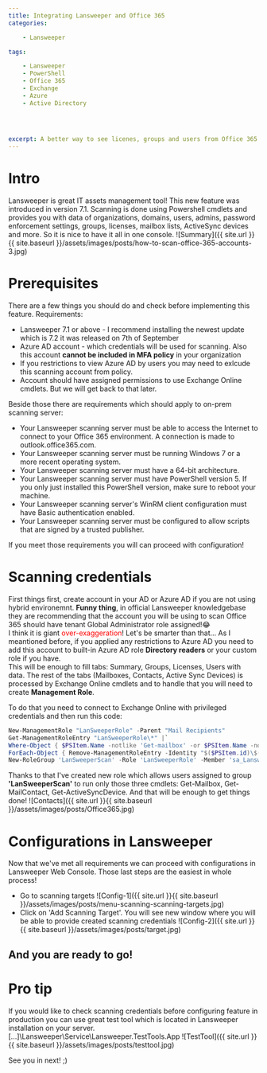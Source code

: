 ```yaml
---
title: Integrating Lansweeper and Office 365
categories:

    - Lansweeper   

tags:

    - Lansweeper
    - PowerShell
    - Office 365
    - Exchange
    - Azure
    - Active Directory

    
    

excerpt: A better way to see licenes, groups and users from Office 365
---
```

# Intro

Lansweeper is great IT assets management tool! This new feature was introduced in version 7.1. Scanning is done using Powershell cmdlets and provides you with data of organizations, domains, users, admins, password enforcement settings, groups, licenses, mailbox lists, ActiveSync devices and more. So it is nice to have it all in one console.
![Summary]({{ site.url }}{{ site.baseurl }}/assets/images/posts/how-to-scan-office-365-accounts-3.jpg)
# Prerequisites

There are a few things you should do and check before implementing this feature. Requirements:

* Lansweeper 7.1 or above - I recommend installing the newest update which is 7.2 it was released on 7th of September
* Azure AD account -  which credentials will be used for scanning. Also this account **cannot be included in MFA policy** in your organization
* If you restrictions to view Azure AD by users you may need to exlcude this scanning account from policy.
* Account should have assigned permissions to use Exchange Online cmdlets. But we will get back to that later.

Beside those there are requirements which should apply to on-prem scanning server:

* Your Lansweeper scanning server must be able to access the Internet to connect to your Office 365 environment. A connection is made to outlook.office365.com.
* Your Lansweeper scanning server must be running Windows 7 or a more recent operating system.
* Your Lansweeper scanning server must have a 64-bit architecture.
* Your Lansweeper scanning server must have PowerShell version 5. If you only just installed this PowerShell version, make sure to reboot your machine.
* Your Lansweeper scanning server's WinRM client configuration must have Basic authentication enabled.
* Your Lansweeper scanning server must be configured to allow scripts that are signed by a trusted publisher.

If you meet those requirements you will can proceed with configuration!
# Scanning credentials

First things first, create account in your AD or Azure AD if you are not using hybrid environemnt. 
**Funny thing**, in official Lansweeper knowledgebase they are recommending that the account you will be using to scan Office 365 should have tenant Global Administrator role assigned!😂 <br>I think it is giant <span style="color:red">over-exaggeration</span>! 
Let's be smarter than that... As I meantioned before, if you applied any restrictions to Azure AD you need to add this account to built-in Azure AD role **Directory readers** or your custom role if you have.<br>
This will be enough to fill tabs: Summary, Groups, Licenses, Users with data. The rest of the tabs (Mailboxes, Contacts, Active Sync Devices) is processed by Exchange Online cmdlets and to handle that you will need to create **Management Role**.

To do that you need to connect to Exchange Online with privileged credentials and then run this code:
``` powershell
New-ManagementRole "LanSweeperRole" -Parent "Mail Recipients"
Get-ManagementRoleEntry "LanSweeperRole\*" |`
Where-Object { $PSItem.Name -notlike 'Get-mailbox' -or $PSItem.Name -notlike 'Get-mailContact' -or $PSItem.Name -notlike 'Get-ActiveSyncDevice' } |`
ForEach-Object { Remove-ManagementRoleEntry -Identity "$($PSItem.id)\$($PSItem.name)" -Confirm:$false }
New-RoleGroup 'LanSweeperScan' -Role 'LanSweeperRole' -Member 'sa_Lansweeper_O365'
```
Thanks to that I've created new role which allows users assigned to group **'LanSweeperScan'** to run only those three cmdlets: Get-Mailbox, Get-MailContact, Get-ActiveSyncDevice. And that will be enough to get things done!
![Contacts]({{ site.url }}{{ site.baseurl }}/assets/images/posts/Office365.jpg)

# Configurations in Lansweeper
Now that we've met all requirements we can proceed with configurations in Lansweeper Web Console. Those last steps are the easiest in whole process!
- Go to scanning targets
![Config-1]({{ site.url }}{{ site.baseurl }}/assets/images/posts/menu-scanning-scanning-targets.jpg)
- Click on 'Add Scanning Target'. You will see new window where you will be able to provide created scanning credentials
![Config-2]({{ site.url }}{{ site.baseurl }}/assets/images/posts/target.jpg)

## And you are ready to go!

# Pro tip
If you would like to check scanning credentials before configuring feature in production you can use great test tool which is located in Lansweeper installation on your server.
[...]\Lansweeper\Service\Lansweeper.TestTools.App
![TestTool]({{ site.url }}{{ site.baseurl }}/assets/images/posts/testtool.jpg)

See you in next! ;)